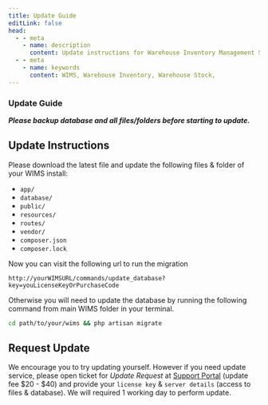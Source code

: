 ```yaml
---
title: Update Guide
editLink: false
head:
  - - meta
    - name: description
      content: Update instructions for Warehouse Inventory Management Solution WIMS
  - - meta
    - name: keywords
      content: WIMS, Warehouse Inventory, Warehouse Stock,
---
```


### Update Guide

**_Please backup database and all files/folders before starting to update._**

## Update Instructions

Please download the latest file and update the following files & folder of your WIMS install:

- `app/`
- `database/`
- `public/`
- `resources/`
- `routes/`
- `vendor/`
- `composer.json`
- `composer.lock`

Now you can visit the following url to run the migration

`http://yourWIMSURL/commands/update_database?key=youLicenseKeyOrPurchaseCode`

Otherwise you will need to update the database by running the following command from main WIMS folder in your terminal.

```bash
cd path/to/your/wims && php artisan migrate
```

<!-- # php artisan update:app -->

## Request Update

We encourage you to try updating yourself. However if you need update service, please open ticket for _Update Request_ at [Support Portal](https://tecdiary.net/support) (update fee $20 - $40) and provide your `license key` & `server details` (access to files & database). We will required 1 working day to perform update.
